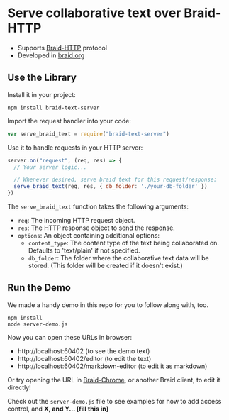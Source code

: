 # Serve collaborative text over Braid-HTTP

- Supports [Braid-HTTP](https://github.com/braid-org/braid-spec/blob/master/draft-toomim-httpbis-braid-http-04.txt) protocol
- Developed in [braid.org](https://braid.org)

## Use the Library

Install it in your project:
```shell
npm install braid-text-server
```

Import the request handler into your code:

```javascript
var serve_braid_text = require("braid-text-server")
```

Use it to handle requests in your HTTP server:

```javascript
server.on("request", (req, res) => {
  // Your server logic...

  // Whenever desired, serve braid text for this request/response:
  serve_braid_text(req, res, { db_folder: './your-db-folder' })
})
```

The `serve_braid_text` function takes the following arguments:
- `req`: The incoming HTTP request object.
- `res`: The HTTP response object to send the response.
- `options`: An object containing additional options:
  - `content_type`: The content type of the text being collaborated on. Defaults to 'text/plain' if not specified.
  - `db_folder`: The folder where the collaborative text data will be stored. (This folder will be created if it doesn't exist.)


## Run the Demo

We made a handy demo in this repo for you to follow along with, too.

```shell
npm install
node server-demo.js
```

Now you can open these URLs in browser:
  - http://localhost:60402 (to see the demo text)
  - http://localhost:60402/editor (to edit the text)
  - http://localhost:60402/markdown-editor (to edit it as markdown)

Or try opening the URL in [Braid-Chrome](https://github.com/braid-org/braid-chrome), or another Braid client, to edit it directly!

Check out the `server-demo.js` file to see examples for how to add access control, and **X, and Y... [fill this in]**
